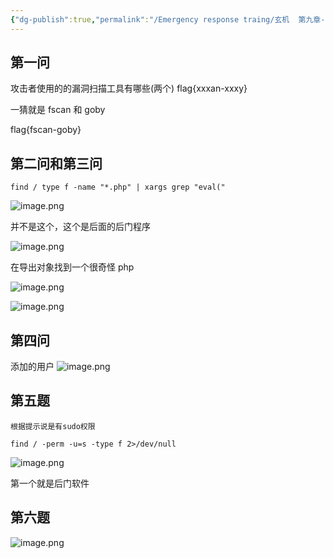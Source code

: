 ```yaml
---
{"dg-publish":true,"permalink":"/Emergency response traing/玄机  第九章-实战篇-运维杰克 1/","tags":["打靶","应急响应"]}
---
```



## 第一问
攻击者使用的的漏洞扫描工具有哪些(两个) flag{xxxan-xxxy}

一猜就是 fscan 和 goby

flag{fscan-goby}


## 第二问和第三问

```
find / type f -name "*.php" | xargs grep "eval("
```

![image.png](https://s2.loli.net/2025/06/02/WIJ8EmlgRs9jZ7C.png)

并不是这个，这个是后面的后门程序

![image.png](https://s2.loli.net/2025/06/02/QKAM7pvC1gdHV8X.png)

在导出对象找到一个很奇怪 php

![image.png](https://s2.loli.net/2025/06/02/MsXontLSOID9RA6.png)

![image.png](https://s2.loli.net/2025/06/02/ITACjoPQYsv3t1d.png)


## 第四问
添加的用户
![image.png](https://s2.loli.net/2025/06/02/rGEnWvNpuf2VQLZ.png)

## 第五题
```
根据提示说是有sudo权限

find / -perm -u=s -type f 2>/dev/null
```
![image.png](https://s2.loli.net/2025/06/02/o15XWgKNpvkelqi.png)

第一个就是后门软件
## 第六题
![image.png](https://s2.loli.net/2025/06/02/1IsnM6WA9yLVTuc.png)
